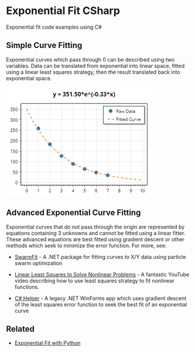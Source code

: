 # Exponential Fit CSharp

Exponential fit code examples using C#

## Simple Curve Fitting

Exponential curves which pass through 0 can be described using two variables. Data can be translated from exponential into linear space, fitted using a linear least squares strategy, then the result translated back into exponential space.

![](dev/fitSimple.png)

## Advanced Exponential Curve Fitting

Exponential curves that do not pass through the origin are represented by equations containing 3 unknowns and cannot be fitted using a linear fitter. These advanced equations are best fitted using gradient descent or other methods which seek to minimize the error function. For more, see:

* [SwarmFit](https://github.com/swharden/SwarmFit) - A .NET package for fitting curves to X/Y data using particle swarm optimization

* [Linear Least Squares to Solve Nonlinear Problems](https://www.youtube.com/watch?v=jezAWd6GFRg) - A fantastic YouTube video describing how to use least squares strategy to fit nonlinear functions.

* [C# Helper](http://www.csharphelper.com/howtos/howto_exponential_curve_fit.html) - A legacy .NET WinForms app which uses gradient descent of the least squares error function to seek the best fit of an exponential curve

## Related

* [Exponential Fit with Python](https://swharden.com/blog/2020-09-24-python-exponential-fit/)